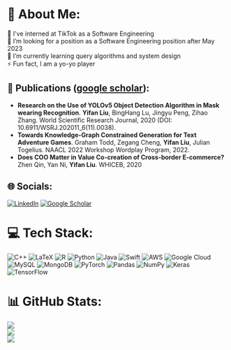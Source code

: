 # 💫 About Me:
🔭 I've interned at TikTok as a Software Engineering<br>🤝 I’m looking for a position as a Software Engineering position after May 2023<br>🌱 I’m currently learning query algorithms and system design<br>⚡ Fun fact, I am a yo-yo player

## 📖 Publications ([google scholar]):
- **Research on the Use of YOLOv5 Object Detection Algorithm in Mask wearing Recognition**. **Yifan Liu**, BingHang Lu, Jingyu Peng, Zihao Zhang. World Scientific Research Journal, 2020 (DOI: 10.6911/WSRJ.202011_6(11).0038).
- **Towards Knowledge-Graph Constrained Generation for Text Adventure Games**. Graham Todd, Zegang Cheng, **Yifan Liu**, Julian Togelius. NAACL 2022 Workshop Wordplay Program, 2022.
- **Does COO Matter in Value Co-creation of Cross-border E-commerce?** Zhen Qin, Yan Ni, **Yifan Liu**. WHICEB, 2020

## 🌐 Socials:
[![LinkedIn](https://img.shields.io/badge/LinkedIn-%230077B5.svg?logo=linkedin&logoColor=white)](https://www.linkedin.com/in/yifan-liu-232364195/) 
[![Google Scholar](https://img.shields.io/badge/GoogleScholar-4285F4.svg?logo=GoogleScholar&logoColor=white)](https://scholar.google.com/citations?hl=en&user=pplw1EYAAAAJ)

# 💻 Tech Stack:
![C++](https://img.shields.io/badge/c++-%2300599C.svg?style=flat&logo=c%2B%2B&logoColor=white) ![LaTeX](https://img.shields.io/badge/latex-%23008080.svg?style=flat&logo=latex&logoColor=white) ![R](https://img.shields.io/badge/r-%23276DC3.svg?style=flat&logo=r&logoColor=white) ![Python](https://img.shields.io/badge/python-3670A0?style=flat&logo=python&logoColor=ffdd54) ![Java](https://img.shields.io/badge/java-%23ED8B00.svg?style=flat&logo=java&logoColor=white) ![Swift](https://img.shields.io/badge/swift-F54A2A?style=flat&logo=swift&logoColor=white) ![AWS](https://img.shields.io/badge/AWS-%23FF9900.svg?style=flat&logo=amazon-aws&logoColor=white) ![Google Cloud](https://img.shields.io/badge/Google%20Cloud-%234285F4.svg?style=flat&logo=google-cloud&logoColor=white) ![MySQL](https://img.shields.io/badge/mysql-%2300f.svg?style=flat&logo=mysql&logoColor=white) ![MongoDB](https://img.shields.io/badge/MongoDB-%234ea94b.svg?style=flat&logo=mongodb&logoColor=white) ![PyTorch](https://img.shields.io/badge/PyTorch-%23EE4C2C.svg?style=flat&logo=PyTorch&logoColor=white) ![Pandas](https://img.shields.io/badge/pandas-%23150458.svg?style=flat&logo=pandas&logoColor=white) ![NumPy](https://img.shields.io/badge/numpy-%23013243.svg?style=flat&logo=numpy&logoColor=white) ![Keras](https://img.shields.io/badge/Keras-%23D00000.svg?style=flat&logo=Keras&logoColor=white) ![TensorFlow](https://img.shields.io/badge/TensorFlow-%23FF6F00.svg?style=flat&logo=TensorFlow&logoColor=white)
# 📊 GitHub Stats:
![](https://github-readme-stats.vercel.app/api?username=bmmliu&theme=dark&hide_border=false&include_all_commits=true&count_private=true)<br/>
![](https://github-readme-streak-stats.herokuapp.com/?user=bmmliu&theme=dark&hide_border=false)<br/>
![](https://github-readme-stats.vercel.app/api/top-langs/?username=bmmliu&theme=dark&hide_border=false&include_all_commits=true&count_private=true&layout=compact)

[//]: # (These are reference links used in the body of this note and get stripped out when the markdown processor does its job.)

   [google scholar]: <https://scholar.google.com/citations?hl=en&user=pplw1EYAAAAJ>

